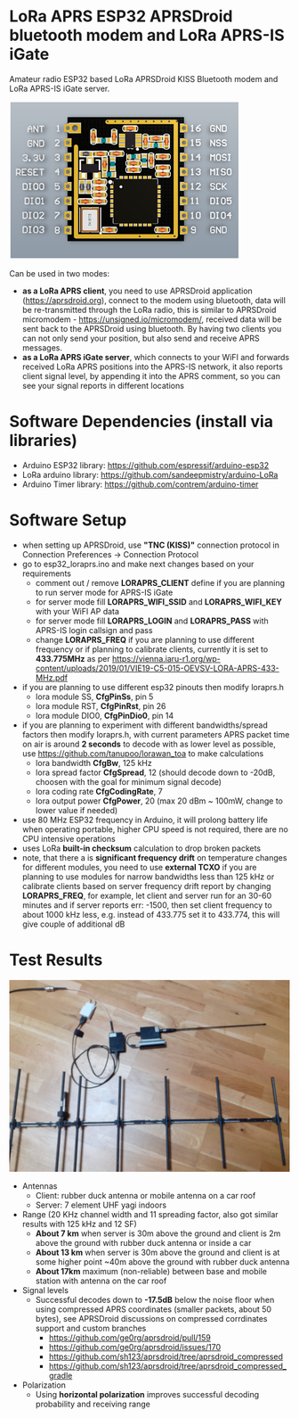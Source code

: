 # LoRa APRS ESP32 APRSDroid bluetooth modem and LoRa APRS-IS iGate
Amateur radio ESP32 based LoRa APRSDroid KISS Bluetooth modem and LoRa APRS-IS iGate server.

![alt text](images/pinouts.png)

Can be used in two modes: 
- **as a LoRa APRS client**, you need to use APRSDroid application (https://aprsdroid.org), connect to the modem using bluetooth, data will be re-transmitted through the LoRa radio, this is similar to APRSDroid micromodem - https://unsigned.io/micromodem/, received data will be sent back to the APRSDroid using bluetooth. By having two clients you can not only send your position, but also send and receive APRS messages.
- **as a LoRa APRS iGate server**, which connects to your WiFI and forwards received LoRa APRS positions into the APRS-IS network, it also reports client signal level, by appending it into the APRS comment, so you can see your signal reports in different locations

# Software Dependencies (install via libraries)
- Arduino ESP32 library: https://github.com/espressif/arduino-esp32
- LoRa arduino library: https://github.com/sandeepmistry/arduino-LoRa
- Arduino Timer library: https://github.com/contrem/arduino-timer

# Software Setup
- when setting up APRSDroid, use **"TNC (KISS)"** connection protocol in Connection Preferences -> Connection Protocol
- go to esp32_loraprs.ino and make next changes based on your requirements
  - comment out / remove **LORAPRS_CLIENT** define if you are planning to run server mode for APRS-IS iGate
  - for server mode fill **LORAPRS_WIFI_SSID** and **LORAPRS_WIFI_KEY** with your WiFI AP data
  - for server mode fill **LORAPRS_LOGIN** and **LORAPRS_PASS** with APRS-IS login callsign and pass
  - change **LORAPRS_FREQ** if you are planning to use different frequency or if planning to calibrate clients, currently it is set to **433.775MHz** as per https://vienna.iaru-r1.org/wp-content/uploads/2019/01/VIE19-C5-015-OEVSV-LORA-APRS-433-MHz.pdf
- if you are planning to use different esp32 pinouts then modify loraprs.h
  - lora module SS, **CfgPinSs**, pin 5
  - lora module RST, **CfgPinRst**, pin 26
  - lora module DIO0, **CfgPinDio0**, pin 14
- if you are planning to experiment with different bandwidths/spread factors then modify loraprs.h, with current parameters APRS packet time on air is around **2 seconds** to decode with as lower level as possible, use https://github.com/tanupoo/lorawan_toa to make calculations
  - lora bandwidth **CfgBw**, 125 kHz
  - lora spread factor **CfgSpread**, 12 (should decode down to -20dB, choosen with the goal for minimum signal decode)
  - lora coding rate **CfgCodingRate**, 7
  - lora output power **CfgPower**, 20 (max 20 dBm ~ 100mW, change to lower value if needed)
- use 80 MHz ESP32 frequency in Arduino, it will prolong battery life when operating portable, higher CPU speed is not required, there are no CPU intensive operations
- uses LoRa **built-in checksum** calculation to drop broken packets
- note, that there a is **significant frequency drift** on temperature changes for different modules, you need to use **external TCXO** if you are planning to use modules for narrow bandwidths less than 125 kHz or calibrate clients based on server frequency drift report by changing **LORAPRS_FREQ**, for example, let client and server run for an 30-60 minutes and if server reports err: -1500, then set client frequency to about 1000 kHz less, e.g. instead of 433.775 set it to 433.774, this will give couple of additional dB

# Test Results
![alt text](images/setup.png)
- Antennas
  - Client: rubber duck antenna or mobile antenna on a car roof
  - Server: 7 element UHF yagi indoors
- Range (20 KHz channel width and 11 spreading factor, also got similar results with 125 kHz and 12 SF)
  - **About 7 km** when server is 30m above the ground and client is 2m above the ground with rubber duck antenna or inside a car
  - **About 13 km** when server is 30m above the ground and client is at some higher point ~40m above the ground with rubber duck antenna
  - **About 17km** maximum (non-reliable) between base and mobile station with antenna on the car roof
- Signal levels
  - Successful decodes down to **-17.5dB** below the noise floor when using compressed APRS coordinates (smaller packets, about 50 bytes), see APRSDroid discussions on compressed corrdinates support and custom branches
    - https://github.com/ge0rg/aprsdroid/pull/159
    - https://github.com/ge0rg/aprsdroid/issues/170
    - https://github.com/sh123/aprsdroid/tree/aprsdroid_compressed
    - https://github.com/sh123/aprsdroid/tree/aprsdroid_compressed_gradle
- Polarization
  - Using **horizontal polarization** improves successful decoding probability and receiving range


